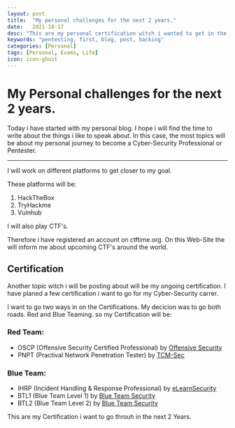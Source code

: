 ```yaml
---
layout: post
title:  "My personal challenges for the next 2 years."
date:   2021-10-17
desc: "This are my personal certification witch i wanted to get in the next two years."
keywords: "pentesting, first, blog, post, hacking"
categories: [Personal]
tags: [Personal, Exams, Life]
icon: icon-ghost
---
```


# My Personal challenges for the next 2 years. 

Today i have started with my personal blog. I hope i will find the time to write about the things i like to speak about. 
In this case, the most topics will be about my personal journey to become a Cyber-Security Professional or Pentester. 

--- 

I will work on different platforms to get closer to my goal. 

These platforms will be: 

1. HackTheBox
2. TryHackme
3. Vulnhub

I will also play CTF's. 

Therefore i have registered an account on ctftime.org. 
On this Web-Site the will inform me about upcoming CTF's around the world. 

## Certification 

 Another topic witch i will be posting about will be my ongoing certification. 
 I have planed a few certification i want to go for my Cyber-Security carrer. 

 I want to go two ways in on the Certifications. My decicion was to go both roads. Red and Blue Teaming. 
 so my Certification will be:
 
### Red Team:
 * OSCP (Offensive Security Certified Professional) by [Offensive Security](https://www.offensive-security.com/pwk-oscp/)
 * PNPT (Practival Network Penetration Tester) by [TCM-Sec](https://certifications.tcm-sec.com/pnpt/)
 
### Blue Team:
 * IHRP (Incident Handling & Response Professional) by [eLearnSecurity](https://elearnsecurity.com/product/ecir-certification/)
 * BTL1 (Blue Team Level 1) by [Blue Team Security](https://securityblue.team/certifications/)
 * BTL2 (Blue Team Level 2) by [Blue Team Security](https://securityblue.team/btl2/)

This are my Certification i want to go throuh in the next 2 Years. 
